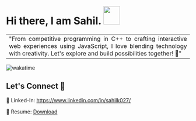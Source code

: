 #  Hi there, I am Sahil. <img src="https://github.com/SahilK-027/Sahilk-027/assets/104154041/a7eb2d05-dccb-4d88-ad5c-9cddd79eec4c" width="45" height="50" />

<div align="center">
<table width="100px">
    <tbody>
        <tr align="justify">
		<td>
		"From competitive programming in C++ to crafting interactive web experiences using JavaScript, I love blending technology with creativity. Let's explore and build possibilities together! 🚀"
		<br>
		</td>
	 </tr>
    </tbody>
</table>
</div>


![wakatime](https://wakatime.com/badge/user/bd368bb8-3ce0-4454-af90-46861e91e98c.svg)

## Let's Connect 🔗

🔹 Linked-In: https://www.linkedin.com/in/sahilk027/

🔹 Resume: [Download](https://github.com/SahilK-027/Sahilk-027/files/14569607/resume.march.2024.pdf)
